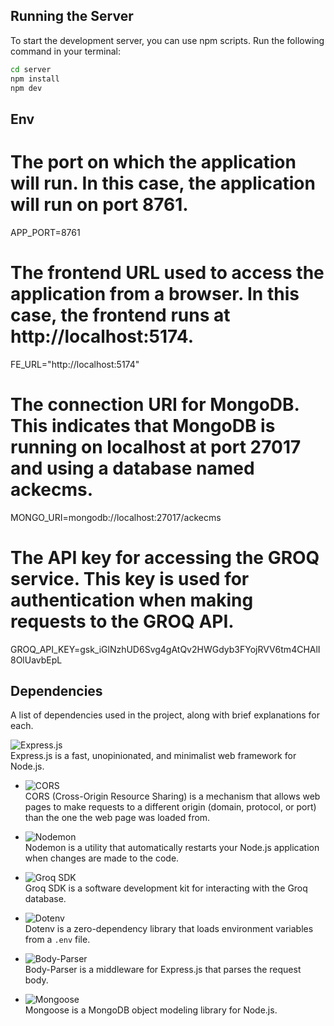 ## Running the Server

To start the development server, you can use npm scripts. Run the following command in your terminal:

```bash
cd server
npm install
npm dev
```
## Env

# The port on which the application will run. In this case, the application will run on port 8761.
APP_PORT=8761

# The frontend URL used to access the application from a browser. In this case, the frontend runs at http://localhost:5174.
FE_URL="http://localhost:5174"

# The connection URI for MongoDB. This indicates that MongoDB is running on localhost at port 27017 and using a database named ackecms.
MONGO_URI=mongodb://localhost:27017/ackecms

# The API key for accessing the GROQ service. This key is used for authentication when making requests to the GROQ API.
GROQ_API_KEY=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

## Dependencies
A list of dependencies used in the project, along with brief explanations for each.

![Express.js](https://img.shields.io/badge/Express.js-_-green?logo=express)  
  Express.js is a fast, unopinionated, and minimalist web framework for Node.js.

- ![CORS](https://img.shields.io/badge/CORS-_-blue?logo=cors)  
  CORS (Cross-Origin Resource Sharing) is a mechanism that allows web pages to make requests to a different origin (domain, protocol, or port) than the one the web page was loaded from.

- ![Nodemon](https://img.shields.io/badge/Nodemon-_-blue?logo=nodemon)  
  Nodemon is a utility that automatically restarts your Node.js application when changes are made to the code.

- ![Groq SDK](https://img.shields.io/badge/Groq%20SDK-_-blue?logo=groq)  
  Groq SDK is a software development kit for interacting with the Groq database.

- ![Dotenv](https://img.shields.io/badge/Dotenv-_-blue?logo=dotenv)  
  Dotenv is a zero-dependency library that loads environment variables from a `.env` file.

- ![Body-Parser](https://img.shields.io/badge/Body-Parser-_-blue?logo=body-parser)  
  Body-Parser is a middleware for Express.js that parses the request body.

- ![Mongoose](https://img.shields.io/badge/Mongoose-_-blue?logo=mongoose)  
  Mongoose is a MongoDB object modeling library for Node.js.